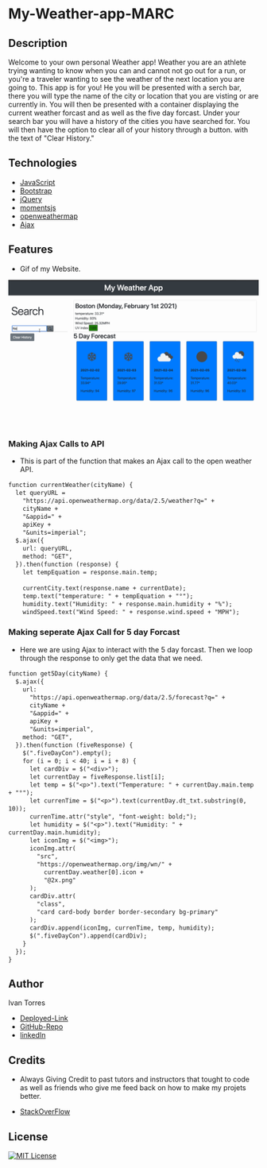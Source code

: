 # My-Weather-app-MARC


## Description 
Welcome to your own personal Weather app! Weather you are an athlete trying wanting to know when you can and cannot not go out for a run, or you're a traveler wanting to see the weather of the next location you are going to. This app is for you! He you will be presented with a serch bar, there you will type the name of the city or location that you are visting or are currently in. You will then be presented with a container displaying the current weather forcast and as well as the five day forcast. Under your search bar you will have a history of the cities you have searched for. You will then have the option to clear all of your history through a button. with the text of "Clear History." 

## Technologies
* [JavaScript](https://www.w3schools.com/js/)
* [Bootstrap](https://getbootstrap.com/)
* [jQuery](https://jquery.com/)
* [momentsjs](https://momentjs.com/)
* [openweathermap](https://openweathermap.org/)
* [Ajax](https://developer.mozilla.org/en-US/docs/Web/Guide/AJAX)


## Features
* Gif of my Website. 

![Quiz-Gif](./assets/newWeather.gif)

### Making Ajax Calls to API
- This is part of the function that makes an Ajax call to the open weather API. 

```
function currentWeather(cityName) {
  let queryURL =
    "https://api.openweathermap.org/data/2.5/weather?q=" +
    cityName +
    "&appid=" +
    apiKey +
    "&units=imperial";
  $.ajax({
    url: queryURL,
    method: "GET",
  }).then(function (response) {
    let tempEquation = response.main.temp;

    currentCity.text(response.name + currentDate);
    temp.text("temperature: " + tempEquation + "°");
    humidity.text("Humidity: " + response.main.humidity + "%");
    windSpeed.text("Wind Speed: " + response.wind.speed + "MPH");
```


### Making seperate Ajax Call for 5 day Forcast
- Here we are using Ajax to interact with the 5 day forcast. Then we loop through the response to only get the data that we need.

```
function get5Day(cityName) {
  $.ajax({
    url:
      "https://api.openweathermap.org/data/2.5/forecast?q=" +
      cityName +
      "&appid=" +
      apiKey +
      "&units=imperial",
    method: "GET",
  }).then(function (fiveResponse) {
    $(".fiveDayCon").empty();
    for (i = 0; i < 40; i = i + 8) {
      let cardDiv = $("<div>");
      let currentDay = fiveResponse.list[i];
      let temp = $("<p>").text("Temperature: " + currentDay.main.temp + "°");
      let currenTime = $("<p>").text(currentDay.dt_txt.substring(0, 10));
      currenTime.attr("style", "font-weight: bold;");
      let humidity = $("<p>").text("Humidity: " + currentDay.main.humidity);
      let iconImg = $("<img>");
      iconImg.attr(
        "src",
        "https://openweathermap.org/img/wn/" +
          currentDay.weather[0].icon +
          "@2x.png"
      );
      cardDiv.attr(
        "class",
        "card card-body border border-secondary bg-primary"
      );
      cardDiv.append(iconImg, currenTime, temp, humidity);
      $(".fiveDayCon").append(cardDiv);
    }
  });
}
```

## Author
Ivan Torres
* [Deployed-Link](https://ivantorresmia.github.io/My-Weather-app-Ivan/)
* [GitHub-Repo](https://github.com/IvanTorresMia/My-Weather-app-Ivan)
* [linkedIn](www.linkedin.com/in/ivan-torres-0828931b2)

## Credits
* Always Giving Credit to past tutors and instructors that tought to code as well as friends who give me feed back on how to make my projets better.

* [StackOverFlow](https://stackoverflow.com/)




## License
[![MIT License](https://img.shields.io/badge/License-MIT-blue.svg)](https://www.mit.edu/~amini/LICENSE.md)